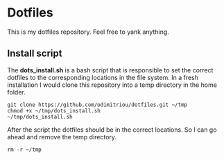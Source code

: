 # Dotfiles
This is my dotfiles repository. Feel free to yank anything.
## Install script
The **dots_install.sh** is a bash script that is responsible to set the correct dotfiles to the 
corresponding locations in the file system.
In a fresh installation I would clone this repository into a temp directory in the home folder.
```
git clone https://github.com/odimitriou/dotfiles.git ~/tmp 
chmod +x ~/tmp/dots_install.sh
~/tmp/dots_install.sh
```
After the script the dotfiles should be in the correct locations. So I can go ahead and remove the temp directory.
```
rm -r ~/tmp
```
